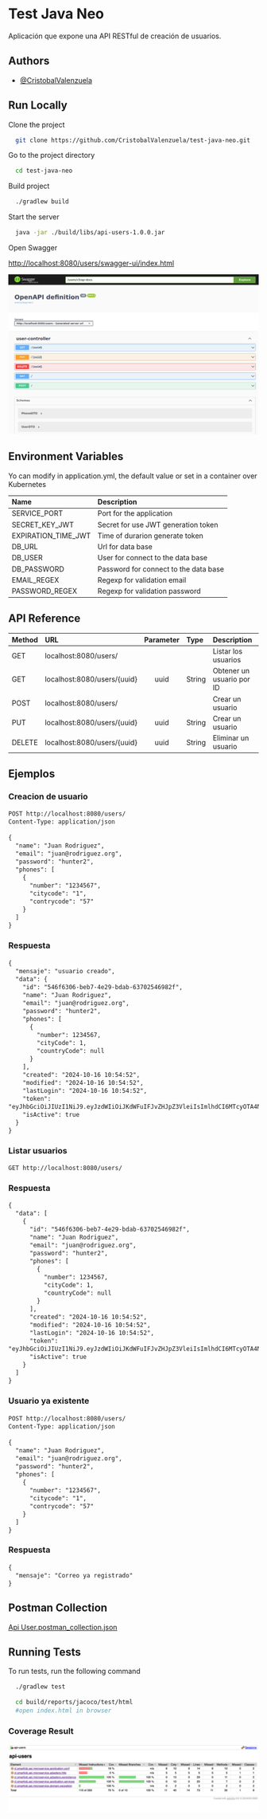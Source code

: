 # Test Java Neo

Aplicación que expone una API RESTful de creación de usuarios.

## Authors

- [@CristobalValenzuela](https://github.com/CristobalValenzuela)

## Run Locally

Clone the project

```bash
  git clone https://github.com/CristobalValenzuela/test-java-neo.git
```

Go to the project directory

```bash
  cd test-java-neo
```

Build project

```bash
  ./gradlew build
```

Start the server

```bash
  java -jar ./build/libs/api-users-1.0.0.jar
```

Open Swagger

[http://localhost:8080/users/swagger-ui/index.html](http://localhost:8080/users/swagger-ui/index.html)

![Swagger Image](img/swagger.png)

## Environment Variables

Yo can modify in application.yml, the default value or set in a container over Kubernetes

| Name                | Description                           |
| :------------------ | :------------------------------------ |
| SERVICE_PORT        | Port for the application              |
| SECRET_KEY_JWT      | Secret for use JWT generation token   |
| EXPIRATION_TIME_JWT | Time of durarion generate token       |
| DB_URL              | Url for data base                     |
| DB_USER             | User for connect to the data base     |
| DB_PASSWORD         | Password for connect to the data base |
| EMAIL_REGEX         | Regexp for validation email           |
| PASSWORD_REGEX      | Regexp for validation password        |

## API Reference

| Method | URL                         | Parameter | Type   | Description               |
| :----- | :-------------------------- | :-------: | :----- | :------------------------ |
| GET    | localhost:8080/users/       |           |        | Listar los usuarios       |
| GET    | localhost:8080/users/{uuid} |   uuid    | String | Obtener un usuario por ID |
| POST   | localhost:8080/users/       |           |        | Crear un usuario          |
| PUT    | localhost:8080/users/{uuid} |   uuid    | String | Crear un usuario          |
| DELETE | localhost:8080/users/{uuid} |   uuid    | String | Eliminar un usuario       |

## Ejemplos

### Creacion de usuario

```http
POST http://localhost:8080/users/
Content-Type: application/json

{
  "name": "Juan Rodriguez",
  "email": "juan@rodriguez.org",
  "password": "hunter2",
  "phones": [
    {
      "number": "1234567",
      "citycode": "1",
      "contrycode": "57"
    }
  ]
}
```

### Respuesta

```
{
  "mensaje": "usuario creado",
  "data": {
    "id": "546f6306-beb7-4e29-bdab-63702546982f",
    "name": "Juan Rodriguez",
    "email": "juan@rodriguez.org",
    "password": "hunter2",
    "phones": [
      {
        "number": 1234567,
        "cityCode": 1,
        "countryCode": null
      }
    ],
    "created": "2024-10-16 10:54:52",
    "modified": "2024-10-16 10:54:52",
    "lastLogin": "2024-10-16 10:54:52",
    "token": "eyJhbGciOiJIUzI1NiJ9.eyJzdWIiOiJKdWFuIFJvZHJpZ3VleiIsImlhdCI6MTcyOTA4Njg5MiwiZXhwIjoxNzI5MDkwNDkyfQ.CcyCpRdD80xN2tXV1LUpHJpd6jrxIouzXmfI1Uqtc3I",
    "isActive": true
  }
}
```

### Listar usuarios

```http
GET http://localhost:8080/users/
```

### Respuesta

```
{
  "data": [
    {
      "id": "546f6306-beb7-4e29-bdab-63702546982f",
      "name": "Juan Rodriguez",
      "email": "juan@rodriguez.org",
      "password": "hunter2",
      "phones": [
        {
          "number": 1234567,
          "cityCode": 1,
          "countryCode": null
        }
      ],
      "created": "2024-10-16 10:54:52",
      "modified": "2024-10-16 10:54:52",
      "lastLogin": "2024-10-16 10:54:52",
      "token": "eyJhbGciOiJIUzI1NiJ9.eyJzdWIiOiJKdWFuIFJvZHJpZ3VleiIsImlhdCI6MTcyOTA4Njg5MiwiZXhwIjoxNzI5MDkwNDkyfQ.CcyCpRdD80xN2tXV1LUpHJpd6jrxIouzXmfI1Uqtc3I",
      "isActive": true
    }
  ]
}
```

### Usuario ya existente

```http
POST http://localhost:8080/users/
Content-Type: application/json

{
  "name": "Juan Rodriguez",
  "email": "juan@rodriguez.org",
  "password": "hunter2",
  "phones": [
    {
      "number": "1234567",
      "citycode": "1",
      "contrycode": "57"
    }
  ]
}
```

### Respuesta

```
{
  "mensaje": "Correo ya registrado"
}
```

## Postman Collection

[Api User.postman_collection.json](https://raw.githubusercontent.com/CristobalValenzuela/test-java-neo/master/Api%20User.postman_collection.json)

## Running Tests

To run tests, run the following command

```bash
  ./gradlew test
```

```bash
  cd build/reports/jacoco/test/html
  #open index.html in browser
```

### Coverage Result

![Coverage Test](img/test-result.png)
